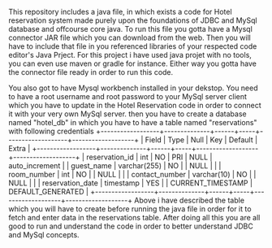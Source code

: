 This repository includes a java file, in which exists a code for Hotel reservation system made purely upon the foundations of JDBC and MySql database and offcourse core java. 
To run this file you gotta have a Mysql connector JAR file which you can download from the web. Then you will have to include that file in you referenced libraries of your respected code editor's Java Prject. 
For this project i have used java projet with no tools, you can even use maven or gradle for instance. Either way you gotta have the connector file ready in order to run this code.


You also got to have Mysql workbench installed in your dekstop. You need to have a root username and root password to your MySql server client which you have to update in the Hotel Reservation code in order to connect
it with your very own MySql server.
then you have to create a database named "hotel_db" in which you have to have a table named "reservations" with following credentials 
+------------------+--------------+------+-----+-------------------+-------------------+
| Field            | Type         | Null | Key | Default           | Extra             |
+------------------+--------------+------+-----+-------------------+-------------------+
| reservation_id   | int          | NO   | PRI | NULL              | auto_increment    |
| guest_name       | varchar(255) | NO   |     | NULL              |                   |
| room_number      | int          | NO   |     | NULL              |                   |
| contact_number   | varchar(10)  | NO   |     | NULL              |                   |
| reservation_date | timestamp    | YES  |     | CURRENT_TIMESTAMP | DEFAULT_GENERATED |
+------------------+--------------+------+-----+-------------------+-------------------+
Above i have described the table which you will have to create before running the java file in order for it to fetch and enter data in the reservations table.
After doing all this you are all good to run and understand the code in order to better understand JDBC and MySql concepts.
